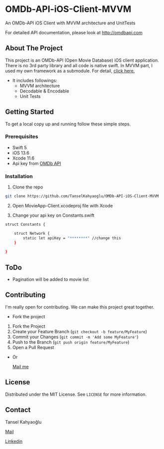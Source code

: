 # OMDb-API-iOS-Client-MVVM
An OMDb-API iOS Client with MVVM architecture and UnitTests

For detailed API documentation, please look at http://omdbapi.com

## About The Project

This project is an OMDb-API (Open Movie Database) iOS client application. There is no 3rd party library and all code is native swift. 
In MVVM part, I used my own framework as a submodule. For detail, <a href="https://github.com/TanselKahyaoglu/Swift-MVVM-Architecture">click here.</a>
- It includes followings:
  - MVVM architecture
  - Decodable & Encodable
  - Unit Tests



<!-- GETTING STARTED -->
## Getting Started

To get a local copy up and running follow these simple steps.

### Prerequisites

- Swift 5
- iOS 13.6
- Xcode 11.6
- Api key from <a href="http://omdbapi.com/apikey.aspx">OMDb API</a>

### Installation

1. Clone the repo
```sh
git clone https://github.com/TanselKahyaoglu/OMDb-API-iOS-Client-MVVM
```
2. Open MovieApp-Client.xcodeproj file with Xcode

3. Change your api key on Constants.swift
```sh
struct Constants {

    struct Network {
        static let apiKey = "********" //change this
    }
    
}
```

## ToDo

- Pagination will be added to movie list

<!-- CONTRIBUTING -->
## Contributing

I'm really open for contributing. We can make this project great together. 

 - Fork the project

1. Fork the Project
2. Create your Feature Branch (`git checkout -b feature/MyFeature`)
3. Commit your Changes (`git commit -m 'Add some MyFeature'`)
4. Push to the Branch (`git push origin feature/MyFeature`)
5. Open a Pull Request

  - Or <p><a href="mailto:tansel.kahyaoglu@gmail.com">Mail me</a></p>



<!-- LICENSE -->
## License

Distributed under the MIT License. See `LICENSE` for more information.

<!-- CONTACT -->
## Contact

Tansel Kahyaoğlu
<p><a href="mailto:tansel.kahyaoglu@gmail.com">Mail</a></p>
<p><a href="https://linkedin.com/in/tanselkahyaoglu">Linkedin</a></p>
